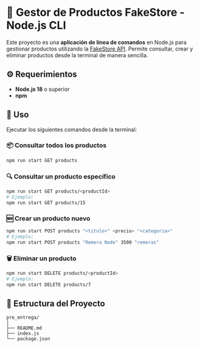 # 🛒 Gestor de Productos FakeStore - Node.js CLI

Este proyecto es una **aplicación de línea de comandos** en Node.js para gestionar productos utilizando la [FakeStore API](https://fakestoreapi.com/).
Permite consultar, crear y eliminar productos desde la terminal de manera sencilla.

## ⚙️ Requerimientos

- **Node.js 18** o superior
- **npm**

## 🚀 Uso

Ejecutar los siguientes comandos desde la terminal:

### 📦 Consultar todos los productos
```sh
npm run start GET products
```

### 🔍 Consultar un producto específico
```sh
npm run start GET products/<productId>
# Ejemplo:
npm run start GET products/15
```

### 🆕 Crear un producto nuevo
```sh
npm run start POST products "<titulo>" <precio> "<categoria>"
# Ejemplo:
npm run start POST products "Remera Node" 3500 "remeras"
```

### 🗑️ Eliminar un producto
```sh
npm run start DELETE products/<productId>
# Ejemplo:
npm run start DELETE products/7
```

## 📁 Estructura del Proyecto

```
pre_entrega/
│
├── README.md
├── index.js
└── package.json
```
